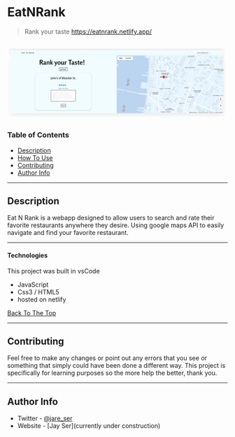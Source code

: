 # EatNRank

> Rank your taste
> https://eatnrank.netlify.app/

## ![Project Image](/logos/readme%20.png)

### Table of Contents

- [Description](#description)
- [How To Use](#how-to-use)
- [Contributing](#contributing)
- [Author Info](#author-info)

---

## Description

Eat N Rank is a webapp designed to allow users to search and rate their favorite restaurants anywhere they desire. Using google maps API to easily navigate and find your favorite
restaurant.

---

#### Technologies

This project was built in vsCode

- JavaScript
- Css3 / HTML5
- hosted on netlify

[Back To The Top](#EatNRank)

---

## Contributing

Feel free to make any changes or point out any errors that you see or something that simply could have been done a different way. This project is specifically for learning
purposes so the more help the better, thank you.

---

## Author Info

- Twitter - [@jare_ser](https://twitter.com/jare_ser)
- Website - [Jay Ser](currently under construction)
